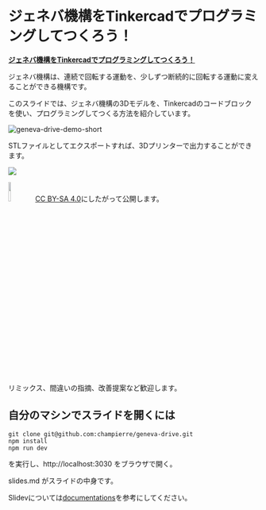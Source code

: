 # ジェネバ機構をTinkercadでプログラミングしてつくろう！

**[ジェネバ機構をTinkercadでプログラミングしてつくろう！](https://champierre.github.io/geneva-drive/)**

ジェネバ機構は、連続で回転する運動を、少しずつ断続的に回転する運動に変えることができる機構です。

このスライドでは、ジェネバ機構の3Dモデルを、Tinkercadのコードブロックを使い、プログラミングしてつくる方法を紹介しています。

![geneva-drive-demo-short](https://github.com/user-attachments/assets/3d9b0731-378f-4c9b-9050-9050e5d3bc8b)

STLファイルとしてエクスポートすれば、3Dプリンターで出力することができます。

<a href="https://youtube.com/shorts/Ud-0BkLBQJY"><img src="https://champierre.github.io/geneva-drive/geneva_drive.jpg"></a>

<a href="https://creativecommons.org/licenses/by-sa/4.0/deed.ja"><img src="https://champierre.github.io/geneva-drive/by-sa.webp" style="width: 10%"></a>
[CC BY-SA 4.0](https://creativecommons.org/licenses/by-sa/4.0/deed.ja)にしたがって公開します。

リミックス、間違いの指摘、改善提案など歓迎します。

## 自分のマシンでスライドを開くには

```
git clone git@github.com:champierre/geneva-drive.git
npm install
npm run dev
```

を実行し、http://localhost:3030 をブラウザで開く。

slides.md がスライドの中身です。

Slidevについては[documentations](https://sli.dev/)を参考にしてください。
